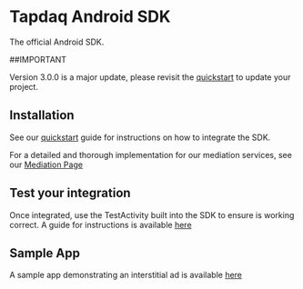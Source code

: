 # Tapdaq Android SDK

The official Android SDK.

##IMPORTANT

Version 3.0.0 is a major update, please revisit the [quickstart](https://github.com/tapdaq/tapdaq-android-sdk/wiki/Quickstart) to update your project.

## Installation

See our [quickstart](https://github.com/tapdaq/tapdaq-android-sdk/wiki/Quickstart) guide for instructions on how to integrate the SDK.

For a detailed and thorough implementation for our mediation services, see our [Mediation Page](https://github.com/tapdaq/tapdaq-android-sdk/wiki/Mediation)

## Test your integration

Once integrated, use the TestActivity built into the SDK to ensure is working correct. A guide for instructions is available [here](https://github.com/tapdaq/tapdaq-android-sdk/wiki/Debug-View)

## Sample App

A sample app demonstrating an interstitial ad is available [here](https://github.com/tapdaq/tapdaq-android-sdk/tree/master/samples)
